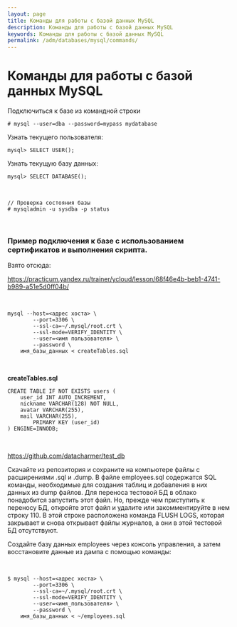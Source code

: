 ```yaml
---
layout: page
title: Команды для работы с базой данных MySQL
description: Команды для работы с базой данных MySQL
keywords: Команды для работы с базой данных MySQL
permalink: /adm/databases/mysql/commands/
---
```


# Команды для работы с базой данных MySQL

Подключиться к базе из командной строки

    # mysql --user=dba --password=mypass mydatabase

Узнать текущего пользователя:

    mysql> SELECT USER();

Узнать текущую базу данных:

    mysql> SELECT DATABASE();

<br/>

    // Проверка состояния базы
    # mysqladmin -u sysdba -p status

<br/>

### Пример подключения к базе с использованием сертификатов и выполнения скрипта.

Взято отсюда:

https://practicum.yandex.ru/trainer/ycloud/lesson/68f46e4b-beb1-4741-b989-a51e5d0ff04b/

<br/>

```
mysql --host=<адрес хоста> \
        --port=3306 \
        --ssl-ca=~/.mysql/root.crt \
        --ssl-mode=VERIFY_IDENTITY \
        --user=<имя пользователя> \
        --password \
    имя_базы_данных < createTables.sql
```

<br/>

**createTables.sql**

```
CREATE TABLE IF NOT EXISTS users (
    user_id INT AUTO_INCREMENT,
    nickname VARCHAR(128) NOT NULL,
    avatar VARCHAR(255),
    mail VARCHAR(255),
        PRIMARY KEY (user_id)
) ENGINE=INNODB;
```

<br/>

https://github.com/datacharmer/test_db

Скачайте из репозитория и сохраните на компьютере файлы с расширениями .sql и .dump. В файле employees.sql содержатся SQL команды, необходимые для создания таблиц и добавления в них данных из dump файлов. Для переноса тестовой БД в облако понадобится запустить этот файл. Но, прежде чем приступить к переносу БД, откройте этот файл и удалите или закомментируйте в нем строку 110. В этой строке расположена команда FLUSH LOGS, которая закрывает и снова открывает файлы журналов, а они в этой тестовой БД отсутствуют.

Создайте базу данных employees через консоль управления, а затем восстановите данные из дампа с помощью команды:

<br/>

```
$ mysql --host=<адрес хоста> \
        --port=3306 \
        --ssl-ca=~/.mysql/root.crt \
        --ssl-mode=VERIFY_IDENTITY \
        --user=<имя_пользователя> \
        --password \
    имя_базы_данных < ~/employees.sql
```
